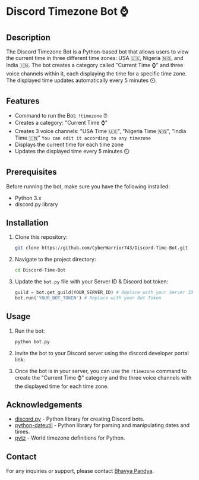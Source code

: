 # Discord Timezone Bot ⌚

## Description

The Discord Timezone Bot is a Python-based bot that allows users to view the current time in three different time zones: USA 🇺🇸, Nigeria 🇳🇬, and India 🇮🇳. The bot creates a category called "Current Time ⌚" and three voice channels within it, each displaying the time for a specific time zone. The displayed time updates automatically every 5 minutes ⏲️.

## Features

- Command to run the Bot: `!timezone` ⏰
- Creates a category: "Current Time ⌚"
- Creates 3 voice channels: "USA Time 🇺🇸", "Nigeria Time 🇳🇬", "India Time 🇮🇳" `You can edit it according to any timezone`
- Displays the current time for each time zone
- Updates the displayed time every 5 minutes ⏲️

## Prerequisites

Before running the bot, make sure you have the following installed:

- Python 3.x
- discord.py library

## Installation

1. Clone this repository:

   ```bash
   git clone https://github.com/CyberWarrior743/Discord-Time-Bot.git
   ```

2. Navigate to the project directory:

   ```bash
   cd Discord-Time-Bot
   ```

3. Update the `bot.py` file with your Server ID & Discord bot token:

   ```python
   guild = bot.get_guild(YOUR_SERVER_ID) # Replace with your Server ID
   bot.run('YOUR_BOT_TOKEN') # Replace with your Bot Token
   ```

## Usage

1. Run the bot:

   ```bash
   python bot.py
   ```

2. Invite the bot to your Discord server using the discord developer portal link:

3. Once the bot is in your server, you can use the `!timezone` command to create the "Current Time ⌚" category and the three voice channels with the displayed time for each time zone.

## Acknowledgements

- [discord.py](https://discordpy.readthedocs.io/) - Python library for creating Discord bots.
- [python-dateutil](https://dateutil.readthedocs.io/) - Python library for parsing and manipulating dates and times.
- [pytz](https://pypi.org/project/pytz/) - World timezone definitions for Python.

## Contact

For any inquiries or support, please contact [Bhavya Pandya](mailto:bhavya@crito.design).
